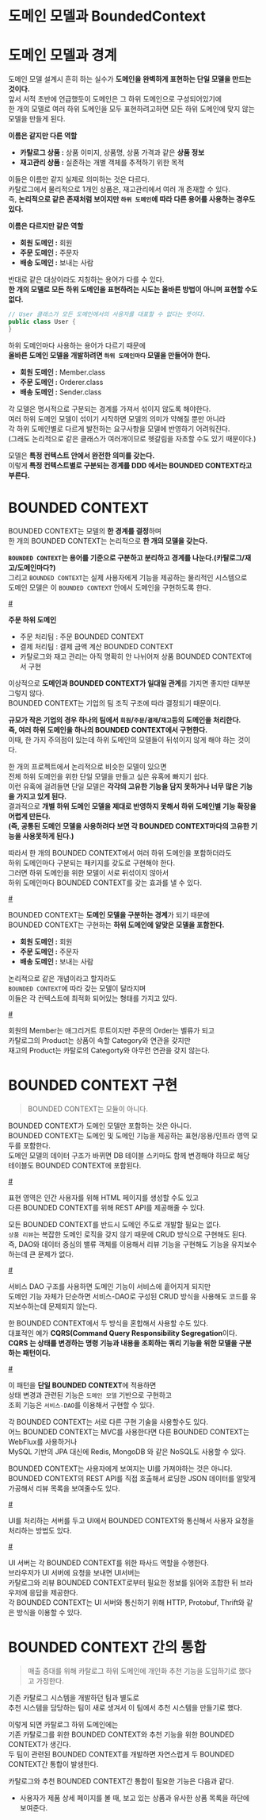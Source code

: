 도메인 모델과 BoundedContext     
==============================    
# 도메인 모델과 경계     
도메인 모델 설계시 흔히 하는 실수가 **도메인을 완벽하게 표현하는 단일 모델을 만드는 것이다.**     
앞서 서적 초반에 언급했듯이 도메인은 그 하위 도메인으로 구성되어있기에      
한 개의 모델로 여러 하위 도메인을 모두 표현하려고하면 모든 하위 도메인에 맞지 않는 모델을 만들게 된다.      
   
**이름은 같지만 다른 역할**   
* **카탈로그 상품 :** 상품 이미지, 상품명, 상품 가격과 같은 **상품 정보**  
* **재고관리 상품 :** 실존하는 개별 객체를  추적하기 위한 목적   

이들은 이름만 같지 실제로 의미하는 것은 다르다.       
카탈로그에서 물리적으로 1개인 상품은, 재고관리에서 여러 개 존재할 수 있다.        
즉, **논리적으로 같은 존재처럼 보이지만 `하위 도메인`에 따라 다른 용어를 사용하는 경우도 있다.**     
    
[]()     
 
**이름은 다르지만 같은 역할**   
* **회원 도메인 :** 회원
* **주문 도메인 :** 주문자
* **배송 도메인 :** 보내는 사람
      
반대로 같은 대상이라도 지칭하는 용어가 다를 수 있다.          
**한 개의 모델로 모든 하위 도메인을 표현하려는 시도는 올바른 방법이 아니며 표현할 수도 없다.**     
     
```java
// User 클래스가 모든 도메인에서의 사용자를 대표할 수 없다는 뜻이다.      
public class User {
}
```     
  
하위 도메인마다 사용하는 용어가 다르기 때문에       
**올바른 도메인 모델을 개발하려면 `하위 도메인마다` 모델을 만들어야 한다.**         

* **회원 도메인 :** Member.class
* **주문 도메인 :** Orderer.class
* **배송 도메인 :** Sender.class
     
각 모델은 명시적으로 구분되는 경계를 가져서 섞이지 않도록 해야한다.               
여러 하위 도메인 모델이 섞이기 시작하면 모델의 의미가 약해질 뿐만 아니라               
각 하위 도메인별로 다르게 발전하는 요구사항을 모델에 반영하기 어려워진다.                        
(그래도 논리적으로 같은 클래스가 여러개이므로 헷갈림을 자초할 수도 있기 때문이다.)        
          
모델은 **특정 컨텍스트 안에서 완전한 의미를 갖는다.**             
이렇게 **특정 컨텍스트별로 구분되는 경계를 DDD 에서는 BOUNDED CONTEXT라고 부른다.**      
     
# BOUNDED CONTEXT    
BOUNDED CONTEXT는 모델의 **한 경계를 결정**하며         
한 개의 BOUNDED CONTEXT는 논리적으로 **한 개의 모델을 갖는다.**          
              
**`BOUNDED CONTEXT`는 용어를 기준으로 구분하고 분리하고 경계를 나눈다.(카탈로그/재고/도메인마다?)**      
그리고 `BOUNDED CONTEXT`는 실제 사용자에게 기능을 제공하는 물리적인 시스템으로    
도메인 모델은 이 `BOUNDED CONTEXT` 안에서 도메인을 구현하도록 한다.     
  
[#](#)     
   
**주문 하위 도메인**       
* 주문 처리팀 : 주문 BOUNDED CONTEXT        
* 결제 처리팀 : 결제 금액 계산 BOUNDED CONTEXT       
* 카탈로그와 재고 관리는 아직 명확히 안 나뉘어져 상품 BOUNDED CONTEXT에서 구현     

이상적으로 **도메인과 BOUNDED CONTEXT가 일대일 관계**를 가지면 좋지만 대부분 그렇지 않다.            
BOUNDED CONTEXT는 기업의 팀 조직 구조에 따라 결정되기 때문이다.
               
**규모가 작은 기업의 경우 하나의 팀에서 `회원`/`주문`/`결제`/`재고`등의 도메인을 처리한다.**           
**즉, 여러 하위 도메인을 하나의 BOUNDED CONTEXT에서 구현한다.**                               
이때, 한 가지 주의점이 있는데 하위 도메인의 모델들이 뒤섞이지 않게 해야 하는 것이다.               
         
한 개의 프로젝트에서 논리적으로 비슷한 모델이 있으면       
전체 하위 도메인을 위한 단일 모델을 만들고 싶은 유혹에 빠지기 쉽다.                
이런 유혹에 걸려들면 단일 모델은 **각각의 고유한 기능을 담지 못하거나 너무 많은 기능을 가지고 있게 된다.**                   
결과적으로 **개별 하위 도메인 모델을 제대로 반영하지 못해서 하위 도메인별 기능 확장을 어렵게 만든다.**                      
**(즉, 공통된 도메인 모델을 사용하려다 보면 각 BOUNDED CONTEXT마다의 고유한 기능을 사용못하게 된다.)**           
           
따라서 한 개의 BOUNDED CONTEXT에서 여러 하위 도메인을 포함하더라도    
하위 도메인마다 구분되는 패키지를 갖도로 구현해야 한다.          
그러면 하위 도메인을 위한 모델이 서로 뒤섞이지 않아서      
하위 도메인마다 BOUNDED CONTEXT를 갖는 효과를 낼 수 있다.            
     
[#](#)     
   
BOUNDED CONTEXT는 **도메인 모델을 구분하는 경계**가 되기 때문에         
BOUNDED CONTEXT는 구현하는 **하위 도메인에 알맞은 모델을 포함한다.**      
      
* **회원 도메인 :** 회원
* **주문 도메인 :** 주문자
* **배송 도메인 :** 보내는 사람 
   
논리적으로 같은 개념이라고 할지라도       
`BOUNDED CONTEXT`에 따라 갖는 모델이 달라지며      
이들은 각 컨텍스트에 최적화 되어있는 형태를 가지고 있다.       

[#](#)  

회원의 Member는 애그리거트 루트이지만 주문의 Order는 벨류가 되고        
카탈로그의 Product는 상품이 속할 Category와 연관을 갖지만         
재고의 Product는 카탈로의 Categorty와 아무런 연관을 갖지 않는다.   

# BOUNDED CONTEXT 구현  
> BOUNDED CONTEXT는 모듈이 아니다.   
     
BOUNDED CONTEXT가 도메인 모델만 포함하는 것은 아니다.             
BOUNDED CONTEXT는 도메인 및 도메인 기능을 제공하는 표현/응용/인프라 영역 모두를 포함한다.          
도메인 모델의 데이터 구조가 바뀌면 DB 테이블 스키마도 함께 변경해야 하므로 해당 테이블도 BOUNDED CONTEXT에 포함된다.       

[#](#)   

표현 영역은 인간 사용자를 위해 HTML 페이지를 생성할 수도 있고     
다른 BOUNDED CONTEXT를 위해 REST API를 제공해줄 수 있다.      
   
모든 BOUNDED CONTEXT를 반드시 도메인 주도로 개발할 필요는 없다.       
`상품 리뷰`는 복잡한 도메인 로직을 갖지 않기 때문에 CRUD 방식으로 구현해도 된다.        
즉, DAO와 데이터 중심의 밸류 객체를 이용해서 리뷰 기능을 구현해도 기능을 유지보수 하는데 큰 문제가 없다.   
   
[#](#)      
      
서비스 DAO 구조를 사용하면 도메인 기능이 서비스에 흩어지게 되지만      
도메인 기능 자체가 단순하면 서비스-DAO로 구성된 CRUD 방식을 사용해도 코드를 유지보수하는데 문제되지 않는다.       
    
한 BOUNDED CONTEXT에서 두 방식을 혼합해서 사용할 수도 있다.       
대표적인 예가 **CQRS(Command Query Responsibility Segregation**이다.              
**CQRS 는 상태를 변경하는 명령 기능과 내용을 조회하는 쿼리 기능을 위한 모델을 구분하는 패턴이다.**       

[#](#)
   
이 패턴을 **단일 BOUNDED CONTEXT**에 적용하면        
상태 변경과 관련된 기능은 `도메인 모델` 기반으로 구현하고        
조회 기능은 `서비스-DAO`를 이용해서 구현할 수 있다.    
  
각 BOUNDED CONTEXT는 서로 다른 구현 기술을 사용할수도 있다.      
어느 BOUNDED CONTEXT는 MVC를 사용한다면 다른 BOUNDED CONTEXT는 WebFlux를 사용하거나         
MySQL 기반의 JPA 대신에 Redis, MongoDB 와 같은 NoSQL도 사용할 수 있다.     
   
BOUNDED CONTEXT는 사용자에게 보여지는 UI를 가져야하는 것은 아니다.        
BOUNDED CONTEXT의 REST API를 직접 호출해서 로딩한 JSON 데이터를 알맞게 가공해서 리뷰 목록을 보여줄수도 있다.     

[#](#)     
  
UI를 처리하는 서버를 두고 UI에서 BOUNDED CONTEXT와 통신해서 사용자 요청을 처리하는 방법도 있다.   
  
[#](#)    
  
UI 서버는 각 BOUNDED CONTEXT를 위한 파사드 역할을 수행한다.       
브라우저가 UI 서버에 요청을 보내면 UI서버는          
카탈로그와 리뷰 BOUNDED CONTEXT로부터 필요한 정보를 읽어와 조합한 뒤 브라우저에 응답을 제공한다.       
각 BOUNDED CONTEXT는 UI 서버와 통신하기 위해 HTTP, Protobuf, Thrift와 같은 방식을 이용할 수 있다.   
       
# BOUNDED CONTEXT 간의 통합    
> 매출 증대를 위해 카탈로그 하위 도메인에 개인화 추천 기능을 도입하기로 했다고 가정한다.           
      
기존 카탈로그 시스템을 개발하던 팀과 별도로           
추천 시스템을 담당하는 팀이 새로 생겨서 이 팀에서 추천 시스템을 만들기로 했다.      
     
이렇게 되면 카탈로그 하위 도메인에는           
기존 카탈로그를 위한 BOUNDED CONTEXT와 추천 기능을 위한 BOUNDED CONTEXT가 생긴다.       
두 팀이 관련된 BOUNDED CONTEXT를 개발하면 자연스럽게 두 BOUNDED CONTEXT간 통합이 발생한다.           
       
카탈로그와 추천 BOUNDED CONTEXT간 통합이 필요한 기능은 다음과 같다.           
* 사용자가 제품 상세 페이지를 볼 때, 보고 있는 상품과 유사한 상품 목록을 하단에 보여준다.     









   




















